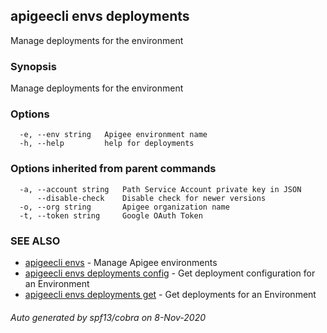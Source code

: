 ## apigeecli envs deployments

Manage deployments for the environment

### Synopsis

Manage deployments for the environment

### Options

```
  -e, --env string   Apigee environment name
  -h, --help         help for deployments
```

### Options inherited from parent commands

```
  -a, --account string   Path Service Account private key in JSON
      --disable-check    Disable check for newer versions
  -o, --org string       Apigee organization name
  -t, --token string     Google OAuth Token
```

### SEE ALSO

* [apigeecli envs](apigeecli_envs.md)	 - Manage Apigee environments
* [apigeecli envs deployments config](apigeecli_envs_deployments_config.md)	 - Get deployment configuration for an Environment
* [apigeecli envs deployments get](apigeecli_envs_deployments_get.md)	 - Get deployments for an Environment

###### Auto generated by spf13/cobra on 8-Nov-2020
